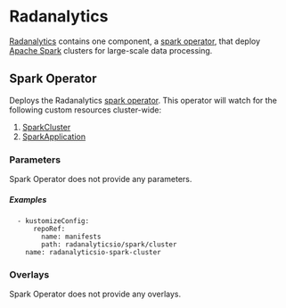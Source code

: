 # Radanalytics

[Radanalytics](https://radanalytics.io/) contains one component, a [spark operator](#spark-operator), that deploy [Apache Spark](https://spark.apache.org) clusters for large-scale data processing.

## Spark Operator

Deploys the Radanalytics [spark operator](https://github.com/radanalyticsio/spark-operator). This operator will watch for the following custom resources cluster-wide:

1. [SparkCluster](https://github.com/radanalyticsio/spark-operator#quick-start)
1. [SparkApplication](https://github.com/radanalyticsio/spark-operator#spark-applications)

### Parameters

Spark Operator does not provide any parameters.

##### Examples

```
  - kustomizeConfig:
      repoRef:
        name: manifests
        path: radanalyticsio/spark/cluster
    name: radanalyticsio-spark-cluster
```


### Overlays

Spark Operator does not provide any overlays.
